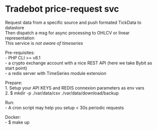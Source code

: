 # Tradebot price-request svc 
Request data from a specific source and push formated TickData to datastore <br />
Then dispatch a msg for async processing to OHLCV or linear representation <br />
This service is *not aware of timeseries* <br />

Pre-requisites: <br />
    - PHP CLI >= v8.1 <br />
    - a crypto exchange account with a nice REST API (here we take Bybit as start point) <br />
    - a redis server with TimeSeries module extension <br />

Prepare: <br />
    1. Setup your API KEYS and REDIS connexion parameters as env vars <br />
    2. $ mkdir -p ./var/data/csv ./var/data/download/backup

Run: <br />
    - A cron script may help you setup < 30s periodic requests

Docker: <br />
    - $ make up